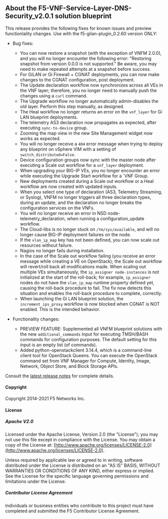 ## About the F5-VNF-Service-Layer-DNS-Security_v2.0.1 solution blueprint

This release provides the following fixes for known issues and preview functionlality changes. Use with the f5-gilan-plugin_0.2.60 version ONLY: 


* Bug fixes:   

  * You can now restore a snapshot (with the exception of VNFM 2.0.0), and you will no longer encounter the following error: "Restoring snapshot from version 0.0.0 is not supported." Be aware, you may need to make repeated attempts at a snapshot before success.
  * For GiLAN or Gi Firewall + CGNAT deployments, you can now make changes to the CGNAT configuration, post deployment.
  * The Update declaration workflow now synchronizes across all VEs in the VNF layer; therefore, you no longer need to manually push the changes using a ``curl`` command.
  * The Upgrade workflow no longer automatically admin-disables the old layer. Perform this step manually, as designed.
  * The Heal workflow no longer returns an error on the ``vnf_layer`` for Gi LAN blueprint deployments.
  * The telemetry AS3 declaration now propagates as expected, after executing ``sync-to-device`` group.
  * Zooming the map view in the new Site Management widget now works as expected.
  * You will no longer receive a ``404`` error message when trying to deploy any blueprint on vSphere VIM with a setting of ``switch_distributed=False``.
  * Device configuration groups now sync with the master node after executing a Scale out workflow for a ``vnf_layer`` deployment.
  * When upgrading your BIG-IP VEs, you no longer encounter an error while executing the Upgrade Start workflow for a `VNF Group.
  * New deployments created during a Scale out workflow or a Heal workflow are now created with updated inputs.
  * When you select one type of declaration (AS3, Telemetry Streaming, or Syslog), VNFM no longer triggers all three declaration types, during an update, and the declaration no longer breaks the configuration services on the VNFs.
  * You will no longer receive an error in NSD node-telemetry_declaration, when running a configuration_update workflow.
  * The Cloud-libs is no longer stuck on ``/tm/sys/available``, and will no longer cause BIG-IP deployment failures on the node.
  * If the ``vlan_ip_map`` key has not been defined, you can now scale out resources without failure.
  * Nagios no longer fails during installation.
  * In the case of the Scale out workflow failing (you receive an error message while creating a VE on OpenStack); the Scale out workflow will revert/roll back all modifications made. When scaling out multiple VEs simultaneously,
  the ``ip_assigner node-instances`` is not initialized at the start of the roll-back; for example, ``ip_assigner`` nodes do not have the ``vlan_ip_map`` runtime property defined yet, causing the roll-back procedure to fail. The fix now detects this
  situation and enables the roll-back procedure to complete, correctly.
  * When launching the Gi LAN blueprint solution, the ``increment_ips_proxy`` workflow is now blocked when CGNAT is NOT enabled. This is the intended behavior.

* Functionality changes:

  * PREVIEW FEATURE: Supplemented all VNFM blueprint solutions with the new ``additional_commands`` input  for executing TMSH/BASH commands for configuration purposes. The default setting for this input is an empty list (of commands).
  * Added python-openstackclient 3.14.4, which is a command-line client tool for OpenStack Queens. You can execute the OpenStack command set from VNF Manager for Compute, Identity, Image, Network, Object Store, and Block Storage APIs.

Consult the [latest release notes](https://clouddocs.f5.com/cloud/nfv/latest/release-notes-1.html) for complete details.

#### Copyright
Copyright 2014-2021 F5 Networks Inc.

#### License

##### Apache V2.0 
Licensed under the Apache License, Version 2.0 (the "License"); you may not use this file except in compliance with the License. You may obtain a copy of the License at: [http://www.apache.org/licenses/LICENSE-2.0](http://www.apache.org/licenses/LICENSE-2.0).

Unless required by applicable law or agreed to in writing, software distributed under the License is distributed on an "AS IS" BASIS, WITHOUT WARRANTIES OR CONDITIONS OF ANY KIND, either express or implied. See the License for the specific language governing permissions and limitations under the License.

##### Contributor License Agreement
Individuals or business entities who contribute to this project must have completed and submitted the F5 Contributor License Agreement.

